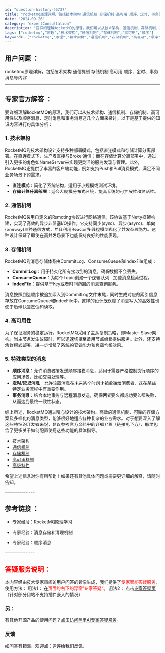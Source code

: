 ```yaml
---
id: "question-history-16737"
title: "rocketmq原理详解，包括技术架构 通信机制 存储机制 高可用 顺序、定时、事务消息等内容"
date: "2024-09-26"
category: "expertConsultation"
description: "要详细理解RocketMQ的原理，我们可以从技术架构、通信机制、存储机制、高可用性以及顺序消息、定时消息和事务消息这几个方面来探讨。以下是基于提供的知识内容进行的具体分析：### 1. 技术架构RocketMQ的技术架构设计支持多种部署模式，包括直连模式和存储计算分离部署。在直连模式下，生产者直接与"
tags: ["rocketmq","原理","技术架构","通信机制","存储机制","高可用","顺序"]
keywords: ["rocketmq","原理","技术架构","通信机制","存储机制","高可用","顺序"]
---
```


## 用户问题 ： 
 rocketmq原理详解，包括技术架构 通信机制 存储机制 高可用 顺序、定时、事务消息等内容  

---------------
## 专家官方解答 ：

要详细理解RocketMQ的原理，我们可以从技术架构、通信机制、存储机制、高可用性以及顺序消息、定时消息和事务消息这几个方面来探讨。以下是基于提供的知识内容进行的具体分析：

### 1. 技术架构
RocketMQ的技术架构设计支持多种部署模式，包括直连模式和存储计算分离部署。在直连模式下，生产者直接与Broker通信；而在存储计算分离部署中，通过引入更多的角色如NameServer来实现更灵活的服务发现与管理。此外，RocketMQ还提供了丰富的客户端功能，例如支持Push和Pull消费模式，满足不同业务场景下的需求。

- **直连模式**：简化了系统结构，适用于小规模或测试环境。
- **存储计算分离部署**：适合大规模分布式环境，提高系统的可扩展性和灵活性。

### 2. 通信机制
RocketMQ采用自定义的Remoting协议进行网络通信，该协议基于Netty框架构建，实现了高效的异步非阻塞I/O操作。它支持同步(sync)、异步(async)、单向(oneway)三种通信方式，并且利用Reactor多线程模型优化了并发处理能力。这种设计保证了即使在高并发场景下也能保持良好的性能表现。

### 3. 存储机制
RocketMQ的消息存储体系由CommitLog、ConsumeQueue和IndexFile组成：
- **CommitLog**：用于持久化所有接收到的消息，确保数据不会丢失。
- **ConsumeQueue**：为每个Topic创建一个逻辑队列，加速消息检索过程。
- **IndexFile**：提供基于Key或者时间范围的消息查询服务。

消息按照到达顺序被追加写入到CommitLog文件末尾，同时生成对应的索引信息存放在ConsumeQueue和IndexFile中。这样的设计既保障了消息写入的高效性也便于后续快速定位和读取。

### 4. 高可用性
为了保证服务的稳定运行，RocketMQ采用了主从复制策略，即Master-Slave架构。当主节点发生故障时，可以迅速切换至备用节点继续提供服务。此外，还支持集群模式部署，进一步增强了系统的容错能力和负载均衡效果。

### 5. 特殊类型的消息
- **顺序消息**：允许消费者按发送顺序接收消息，适用于需要严格控制执行顺序的应用场景，比如交易处理等。
- **定时/延迟消息**：允许设置消息在未来某个时刻才被投递给消费者，这在某些特定业务流程中有重要作用。
- **事务消息**：结合本地事务与远程消息发送，确保两者要么都成功要么都失败，从而达到最终一致性状态。

综上所述，RocketMQ通过精心设计的技术架构、高效的通信机制、可靠的存储方案及多样化的消息类型，能够很好地适应各种复杂的业务需求。对于想要深入了解这些特性的开发者来说，建议参考官方文档中的详细介绍（链接见下方），那里包含了更多关于如何配置使用这些功能的具体指导。

- [技术架构](https://rocketmq-learning.com/course/baseLearn/rocketmq_learning-framework/?spm=5176.29160081.0.0.a280608e53BACc#%E6%8A%80%E6%9C%AF%E6%9E%B6%E6%9E%84)
- [通信机制](https://rocketmq-learning.com/course/baseLearn/rocketmq_learning-framework/?spm=5176.29160081.0.0.a280608e53BACc#%E9%80%9A%E4%BF%A1%E6%9C%BA%E5%88%B6)
- [存储机制](https://rocketmq-learning.com/course/baseLearn/rocketmq_learning-framework/?spm=5176.29160081.0.0.a280608e53BACc#%E5%AD%98%E5%82%A8%E6%9C%BA%E5%88%B6)
- [高可用机制](https://rocketmq-learning.com/course/baseLearn/rocketmq_learning-framework/?spm=5176.29160081.0.0.a280608e53BACc#%E9%AB%98%E5%8F%AF%E7%94%A8%E6%9C%BA%E5%88%B6)
- [高级特性](https://rocketmq-learning.com/course/baseLearn/rocketmq_learning-framework/?spm=5176.29160081.0.0.a280608e53BACc#%E9%AB%98%E7%BA%A7%E7%89%B9%E6%80%A7)

希望上述信息对你有所帮助！如果还有其他具体问题或需要更详细的解释，请随时告知。


<font color="#949494">---------------</font> 


## 参考链接 ：

* 专家经验：RocketMQ原理学习 
 
 * 专家经验：消息存储和清理机制 
 
 * 专家经验：顺序消息 


 <font color="#949494">---------------</font> 
 


## <font color="#FF0000">答疑服务说明：</font> 

本内容经由技术专家审阅的用户问答的镜像生成，我们提供了<font color="#FF0000">专家智能答疑服务</font>,使用方法：
用法1： 在<font color="#FF0000">页面的右下的浮窗”专家答疑“</font>。
用法2： 点击[专家答疑页](https://answer.opensource.alibaba.com/docs/intro)（针对部分网站不支持插件嵌入的情况）
### 另：


有其他开源产品的使用问题？[点击访问阿里AI专家答疑服务](https://answer.opensource.alibaba.com/docs/intro)。
### 反馈
如问答有错漏，欢迎点：[差评](https://ai.nacos.io/user/feedbackByEnhancerGradePOJOID?enhancerGradePOJOId=17279)给我们反馈。
